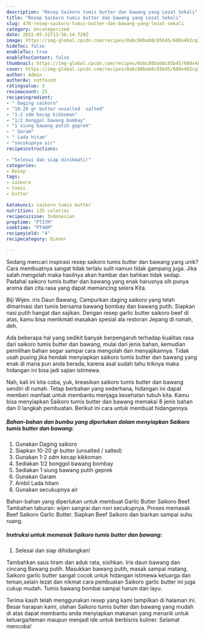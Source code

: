 ```yaml
---
description: "Resep Saikoro tumis butter dan bawang yang Lezat Sekali"
title: "Resep Saikoro tumis butter dan bawang yang Lezat Sekali"
slug: 478-resep-saikoro-tumis-butter-dan-bawang-yang-lezat-sekali
category: Uncategorized
date: 2022-05-31T13:56:14.728Z
image: https://img-global.cpcdn.com/recipes/0abc88bab8c85b45/680x482cq70/saikoro-tumis-butter-dan-bawang-foto-resep-utama.jpg
hideToc: false
enableToc: true
enableTocContent: false
thumbnail: https://img-global.cpcdn.com/recipes/0abc88bab8c85b45/680x482cq70/saikoro-tumis-butter-dan-bawang-foto-resep-utama.jpg
cover: https://img-global.cpcdn.com/recipes/0abc88bab8c85b45/680x482cq70/saikoro-tumis-butter-dan-bawang-foto-resep-utama.jpg
author: Admin
authorAv: notfound
ratingvalue: 3
reviewcount: 25
recipeingredient:
- " Daging saikoro"
- "10-20 gr butter unsalted  salted"
- "1-2 sdm kecap kikkoman"
- "1/2 bonggol bawang bombay"
- "1 siung bawang putih geprek"
- " Garam"
- " Lada hitam"
- "secukupnya air"
recipeinstructions:

- "Selesai dan siap dinikmati!"
categories:
- Resep
tags:
- saikoro
- tumis
- butter

katakunci: saikoro tumis butter 
nutrition: 135 calories
recipecuisine: Indonesian
preptime: "PT27M"
cooktime: "PT46M"
recipeyield: "4"
recipecategory: Dinner

---
```





Sedang mencari inspirasi resep saikoro tumis butter dan bawang yang unik? Cara membuatnya sangat tidak terlalu sulit namun tidak gampang juga. Jika salah mengolah maka hasilnya akan hambar dan bahkan tidak sedap. Padahal saikoro tumis butter dan bawang yang enak harusnya sih punya aroma dan cita rasa yang dapat memancing selera Kita.





Biji Wijen. iris Daun Bawang, Campurkan daging saikoro yang telah dimarinasi dan tumis bersama bawang bombay dan bawang putih. Siapkan nasi putih hangat dan sajikan. Dengan resep garlic butter saikoro beef di atas, kamu bisa menikmati masakan spesial ala restoran Jepang di rumah, deh.

Ada beberapa hal yang sedikit banyak berpengaruh terhadap kualitas rasa dari saikoro tumis butter dan bawang, mulai dari jenis bahan, kemudian pemilihan bahan segar sampai cara mengolah dan menyajikannya. Tidak usah pusing jika hendak menyiapkan saikoro tumis butter dan bawang yang enak di mana pun anda berada, karena asal sudah tahu triknya maka hidangan ini bisa jadi sajian istimewa.






Nah, kali ini kita coba, yuk, kreasikan saikoro tumis butter dan bawang sendiri di rumah. Tetap berbahan yang sederhana, hidangan ini dapat memberi manfaat untuk membantu menjaga kesehatan tubuh kita. Kamu bisa menyiapkan Saikoro tumis butter dan bawang memakai 8 jenis bahan dan 0 langkah pembuatan. Berikut ini cara untuk membuat hidangannya.

<!--inarticleads1-->

##### Bahan-bahan dan bumbu yang diperlukan dalam menyiapkan Saikoro tumis butter dan bawang:

1. Gunakan  Daging saikoro
1. Siapkan 10-20 gr butter (unsalted / salted)
1. Gunakan 1-2 sdm kecap kikkoman
1. Sediakan 1/2 bonggol bawang bombay
1. Sediakan 1 siung bawang putih geprek
1. Gunakan  Garam
1. Ambil  Lada hitam
1. Gunakan secukupnya air


Bahan-bahan yang diperlukan untuk membuat Garlic Butter Saikoro Beef. Tambahan taburan: wijen sangrai dan nori secukupnya. Proses memasak Beef Saikoro Garlic Butter. Siapkan Beef Saikoro dan biarkan sampai suhu ruang. 

<!--inarticleads2-->

##### Instruksi untuk memasak Saikoro tumis butter dan bawang:


1. Selesai dan siap dihidangkan!

Tambahkan saus tiram dan aduk rata, sisihkan. Iris daun bawang dan cincang Bawang putih. Masukkan bawang putih, masak sampai matang. Saikoro garlic butter sangat cocok untuk hidangan istimewa keluarga dan teman,selain lezat dan nikmat cara pembuatan Saikoro garlic butter ini juga cukup mudah. Tumis bawang bombai sampai harum dan layu. 

Terima kasih telah menggunakan resep yang kami tampilkan di halaman ini. Besar harapan kami, olahan Saikoro tumis butter dan bawang yang mudah di atas dapat membantu anda menyiapkan makanan yang menarik untuk keluarga/teman maupun menjadi ide untuk berbisnis kuliner. Selamat mencoba!
